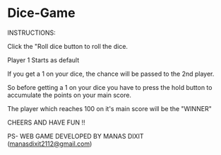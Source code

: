 # Dice-Game
INSTRUCTIONS:

Click the "Roll dice button to roll the dice.

Player 1 Starts as default

If you get a 1 on your dice, the chance will be passed to the 2nd player.

So before getting a 1 on your dice you have to press the hold button to accumulate the points on your main score.

The player which reaches 100 on it's main score will be the "WINNER"

CHEERS AND HAVE FUN !!

PS- WEB GAME DEVELOPED BY MANAS DIXIT  (manasdixit2112@gmail.com)
